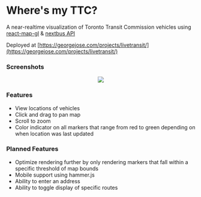 # Where's my TTC?

A near-realtime visualization of Toronto Transit Commission vehicles using [react-map-gl](https://github.com/uber/react-map-gl) & [nextbus API](https://www.nextbus.com)

Deployed at [https://georgejose.com/projects/livetransit/](https://georgejose.com/projects/livetransit/)

### Screenshots

<p align="center">
	<img src="https://raw.githubusercontent.com/G2Jose/wheres-my-ttc/master/screenshots/Screenshot-2.png"/>
</p>

### Features

- View locations of vehicles
- Click and drag to pan map
- Scroll to zoom
- Color indicator on all markers that range from red to green depending on when location was last updated

### Planned Features

- Optimize rendering further by only rendering markers that fall within a specific threshold of map bounds
- Mobile support using hammer.js
- Ability to enter an address
- Ability to toggle display of specific routes
